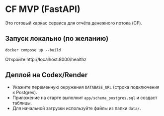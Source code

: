# CF MVP (FastAPI)
Это готовый каркас сервиса для отчёта денежного потока (CF).

## Запуск локально (по желанию)
```
docker compose up --build
```
Откройте http://localhost:8000/healthz

## Деплой на Codex/Render
- Укажите переменную окружения `DATABASE_URL` (строка подключения к Postgres).
- Приложение на старте выполнит `app/schema_postgres.sql` и создаст таблицы.
- Для начальной загрузки используйте файлы из папки `data/`.
